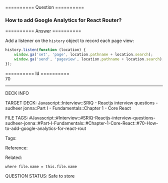 ========== Question ==========  

### How to add Google Analytics for React Router?  

========== Answer ==========  

Add a listener on the `history` object to record each page view:

```javascript
history.listen(function (location) {
    window.ga('set', 'page', location.pathname + location.search);
    window.ga('send', 'pageview', location.pathname + location.search);
});
```

========== Id ==========  
70

---

DECK INFO

TARGET DECK: Javascript::Interview::SRIQ - Reactjs interview questions - sudheer jonna::Part I - Fundamentals::Chapter 1 - Core React

FILE TAGS: #Javascript::#Interview::#SRIQ-Reactjs-interview-questions-sudheer-jonna::#Part-I-Fundamentals::#Chapter-1-Core-React::#70-How-to-add-google-analytics-for-react-rout

Tags:

Reference:

Related:

```dataview
where file.name = this.file.name
```

QUESTION STATUS: Safe to store
